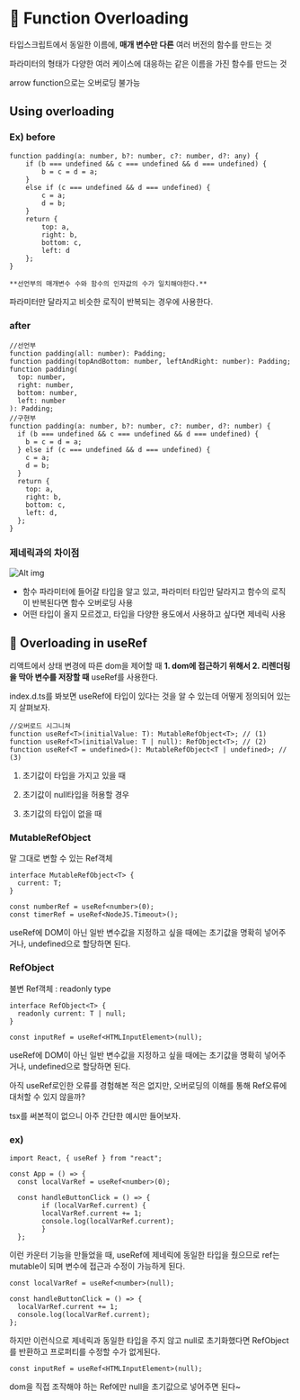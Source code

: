 # 📌 Function Overloading

타입스크립트에서 동일한 이름에, **매개 변수만 다른** 여러 버전의 함수를 만드는 것

파라미터의 형태가 다양한 여러 케이스에 대응하는 같은 이름을 가진 함수를 만드는 것

arrow function으로는 오버로딩 불가능

## Using overloading

### Ex) before

```tsx
function padding(a: number, b?: number, c?: number, d?: any) {
    if (b === undefined && c === undefined && d === undefined) {
        b = c = d = a;
    }
    else if (c === undefined && d === undefined) {
        c = a;
        d = b;
    }
    return {
        top: a,
        right: b,
        bottom: c,
        left: d
    };
}

**선언부의 매개변수 수와 함수의 인자값의 수가 일치해야한다.**
```

파라미터만 달라지고 비슷한 로직이 반복되는 경우에 사용한다.

### after

```tsx
//선언부
function padding(all: number): Padding;
function padding(topAndBottom: number, leftAndRight: number): Padding;
function padding(
  top: number,
  right: number,
  bottom: number,
  left: number
): Padding;
//구현부
function padding(a: number, b?: number, c?: number, d?: number) {
  if (b === undefined && c === undefined && d === undefined) {
    b = c = d = a;
  } else if (c === undefined && d === undefined) {
    c = a;
    d = b;
  }
  return {
    top: a,
    right: b,
    bottom: c,
    left: d,
  };
}
```

### 제네릭과의 차이점

![Alt img](img/generic?overloading.png)

- 함수 파라미터에 들어갈 타입을 알고 있고, 파라미터 타입만 달라지고 함수의 로직이 반복된다면 함수 오버로딩 사용
- 어떤 타입이 올지 모르겠고, 타입을 다양한 용도에서 사용하고 싶다면 제네릭 사용

## 📌 Overloading in useRef

리액트에서 상태 변경에 따른 dom을 제어할 때 **1. dom에 접근하기 위해서 2. 리렌더링을 막아 변수를 저장할 때** useRef를 사용한다.

index.d.ts를 봐보면 useRef에 타입이 있다는 것을 알 수 있는데 어떻게 정의되어 있는지 살펴보자.

```tsx
//오버로드 시그니쳐
function useRef<T>(initialValue: T): MutableRefObject<T>; // (1)
function useRef<T>(initialValue: T | null): RefObject<T>; // (2)
function useRef<T = undefined>(): MutableRefObject<T | undefined>; // (3)
```

1. 초기값이 <T>타입을 가지고 있을 때

2. 초기값이 null타입을 허용할 경우

3. 초기값의 타입이 없을 때

### MutableRefObject

말 그대로 변할 수 있는 Ref객체

```tsx
interface MutableRefObject<T> {
  current: T;
}

const numberRef = useRef<number>(0);
const timerRef = useRef<NodeJS.Timeout>();
```

useRef에 DOM이 아닌 일반 변수값을 지정하고 싶을 때에는 초기값을 명확히 넣어주거나, undefined으로 할당하면 된다.

### RefObject

불변 Ref객체 : readonly type

```tsx
interface RefObject<T> {
  readonly current: T | null;
}

const inputRef = useRef<HTMLInputElement>(null);
```

useRef에 DOM이 아닌 일반 변수값을 지정하고 싶을 때에는 초기값을 명확히 넣어주거나, undefined으로 할당하면 된다.

아직 useRef로인한 오류를 경험해본 적은 없지만, 오버로딩의 이해를 통해 Ref오류에 대처할 수 있지 않을까?

tsx를 써본적이 없으니 아주 간단한 예시만 들어보자.

### ex)

```tsx
import React, { useRef } from "react";

const App = () => {
  const localVarRef = useRef<number>(0);

  const handleButtonClick = () => {
		if (localVarRef.current) {
	    localVarRef.current += 1;
	    console.log(localVarRef.current);
		}
  };
```

이런 카운터 기능을 만들었을 때, useRef에 제네릭에 동일한 타입을 줬으므로 ref는 mutable이 되며 변수에 접근과 수정이 가능하게 된다.

```tsx
const localVarRef = useRef<number>(null);

const handleButtonClick = () => {
  localVarRef.current += 1;
  console.log(localVarRef.current);
};
```

하지만 이런식으로 제네릭과 동일한 타입을 주지 않고 null로 초기화했다면 RefObject를 반환하고 프로퍼티를 수정할 수가 없게된다.

```tsx
const inputRef = useRef<HTMLInputElement>(null);
```

dom을 직접 조작해야 하는 Ref에만 null을 초기값으로 넣어주면 된다~
